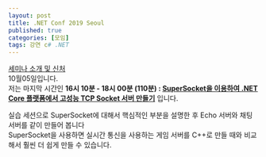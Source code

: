 ```yaml
---
layout: post
title: .NET Conf 2019 Seoul
published: true
categories: [모임]
tags: 강연 c# .NET
---
```

[세미나 소개 및 신처](https://festa.io/events/492 )  
10월05일입니다.  
저는 마지막 시간인 **16시 10분 - 18시 00분 (110분) : [SuperSocket을 이용하여 .NET Core 플랫폼에서 고성능 TCP Socket 서버 만들기](https://www.notion.so/8d3c043d1a86470e92f34ab7f8536bed)** 입니다.  
  
실습 세션으로 SuperSocket에 대해서 핵심적인 부분을 설명한 후 Echo 서버와 채팅 서버를 같이 만들어 봅니다  
SuperSocket을 사용하면 실시간 통신을 사용하는 게임 서버를 C++로 만들 때와 비교해서 훨씬 더 쉽게 만들 수 있습니다.  
  